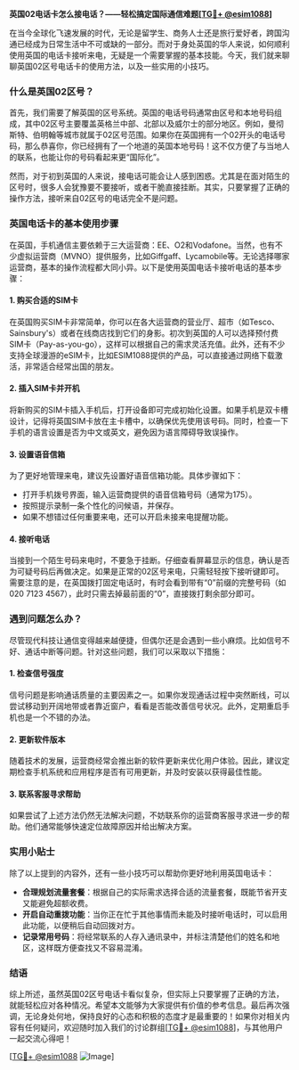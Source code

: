 **英国02电话卡怎么接电话？——轻松搞定国际通信难题[[TG💪+ @esim1088](https://t.me/s/esim1088)]**

在当今全球化飞速发展的时代，无论是留学生、商务人士还是旅行爱好者，跨国沟通已经成为日常生活中不可或缺的一部分。而对于身处英国的华人来说，如何顺利使用英国的电话卡接听来电，无疑是一个需要掌握的基本技能。今天，我们就来聊聊英国02区号电话卡的使用方法，以及一些实用的小技巧。

### 什么是英国02区号？

首先，我们需要了解英国的区号系统。英国的电话号码通常由区号和本地号码组成，其中02区号主要覆盖英格兰中部、北部以及威尔士的部分地区。例如，曼彻斯特、伯明翰等城市就属于02区号范围。如果你在英国拥有一个02开头的电话号码，那么恭喜你，你已经拥有了一个地道的英国本地号码！这不仅方便了与当地人的联系，也能让你的号码看起来更“国际化”。

然而，对于初到英国的人来说，接电话可能会让人感到困惑。尤其是在面对陌生的区号时，很多人会犹豫要不要接听，或者干脆直接挂断。其实，只要掌握了正确的操作方法，接听来自02区号的电话完全不是问题。

### 英国电话卡的基本使用步骤

在英国，手机通信主要依赖于三大运营商：EE、O2和Vodafone。当然，也有不少虚拟运营商（MVNO）提供服务，比如Giffgaff、Lycamobile等。无论选择哪家运营商，基本的操作流程都大同小异。以下是使用英国电话卡接听电话的基本步骤：

#### 1. 购买合适的SIM卡
在英国购买SIM卡非常简单，你可以在各大运营商的营业厅、超市（如Tesco、Sainsbury's）或者在线商店找到它们的身影。初次到英国的人可以选择预付费SIM卡（Pay-as-you-go），这样可以根据自己的需求灵活充值。此外，还有不少支持全球漫游的eSIM卡，比如ESIM1088提供的产品，可以直接通过网络下载激活，非常适合经常出国的朋友。

#### 2. 插入SIM卡并开机
将新购买的SIM卡插入手机后，打开设备即可完成初始化设置。如果手机是双卡槽设计，记得将英国SIM卡放在主卡槽中，以确保优先使用该号码。同时，检查一下手机的语言设置是否为中文或英文，避免因为语言障碍导致误操作。

#### 3. 设置语音信箱
为了更好地管理来电，建议先设置好语音信箱功能。具体步骤如下：
- 打开手机拨号界面，输入运营商提供的语音信箱号码（通常为175）。
- 按照提示录制一条个性化的问候语，并保存。
- 如果不想错过任何重要来电，还可以开启未接来电提醒功能。

#### 4. 接听电话
当接到一个陌生号码来电时，不要急于挂断。仔细查看屏幕显示的信息，确认是否为可疑号码后再做决定。如果是正常的02区号来电，只需轻轻按下接听键即可。需要注意的是，在英国拨打固定电话时，有时会看到带有“0”前缀的完整号码（如020 7123 4567），此时只需去掉最前面的“0”，直接拨打剩余部分即可。

### 遇到问题怎么办？

尽管现代科技让通信变得越来越便捷，但偶尔还是会遇到一些小麻烦。比如信号不好、通话中断等问题。针对这些问题，我们可以采取以下措施：

#### 1. 检查信号强度
信号问题是影响通话质量的主要因素之一。如果你发现通话过程中突然断线，可以尝试移动到开阔地带或者靠近窗户，看看是否能改善信号状况。此外，定期重启手机也是一个不错的办法。

#### 2. 更新软件版本
随着技术的发展，运营商经常会推出新的软件更新来优化用户体验。因此，建议定期检查手机系统和应用程序是否有可用更新，并及时安装以获得最佳性能。

#### 3. 联系客服寻求帮助
如果尝试了上述方法仍然无法解决问题，不妨联系你的运营商客服寻求进一步的帮助。他们通常能够快速定位故障原因并给出解决方案。

### 实用小贴士

除了以上提到的内容外，还有一些小技巧可以帮助你更好地利用英国电话卡：

- **合理规划流量套餐**：根据自己的实际需求选择合适的流量套餐，既能节省开支又能避免超额收费。
- **开启自动重拨功能**：当你正在忙于其他事情而未能及时接听电话时，可以启用此功能，以便稍后自动回拨对方。
- **记录常用号码**：将经常联系的人存入通讯录中，并标注清楚他们的姓名和地区，这样既方便查找又不容易混淆。

### 结语

综上所述，虽然英国02区号电话卡看似复杂，但实际上只要掌握了正确的方法，就能轻松应对各种情况。希望本文能够为大家提供有价值的参考信息。最后再次强调，无论身处何地，保持良好的心态和积极的态度才是最重要的！如果你对相关内容有任何疑问，欢迎随时加入我们的讨论群组[[TG💪+ @esim1088](https://t.me/s/esim1088)]，与其他用户一起交流心得吧！

[[TG💪+ @esim1088](https://t.me/s/esim1088) ![Image](https://i.postimg.cc/4NQfJmqS/Snipaste-2025-05-13-00-14-12.png)]
